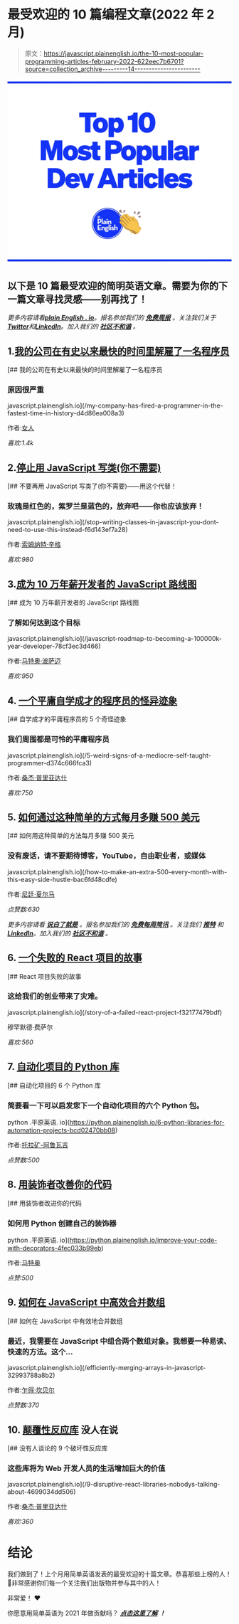 # 最受欢迎的 10 篇编程文章(2022 年 2 月)

> 原文：<https://javascript.plainenglish.io/the-10-most-popular-programming-articles-february-2022-622eec7b6701?source=collection_archive---------14----------------------->

![](img/19fc9fa9781045090ac9ae190b314831.png)

## 以下是 10 篇最受欢迎的简明英语文章。需要为你的下一篇文章寻找灵感——别再找了！

*更多内容请看*[***plain English . io***](https://plainenglish.io/)*。报名参加我们的* [***免费周报***](http://newsletter.plainenglish.io/) *。关注我们关于*[***Twitter***](https://twitter.com/inPlainEngHQ)*和*[***LinkedIn***](https://www.linkedin.com/company/inplainenglish/)*。加入我们的* [***社区不和谐***](https://discord.gg/GtDtUAvyhW) *。*

## 1.[我的公司在有史以来最快的时间里解雇了一名程序员](/my-company-has-fired-a-programmer-in-the-fastest-time-in-history-d4d86ea008a3)

[](/my-company-has-fired-a-programmer-in-the-fastest-time-in-history-d4d86ea008a3) [## 我的公司在有史以来最快的时间里解雇了一名程序员

### 原因很严重

javascript.plainenglish.io](/my-company-has-fired-a-programmer-in-the-fastest-time-in-history-d4d86ea008a3) 

作者:[女人](https://medium.com/u/71154650ecd4?source=post_page-----622eec7b6701--------------------------------)

*喜欢:1.4k*

## 2.[停止用 JavaScript 写类(你不需要)](/stop-writing-classes-in-javascript-you-dont-need-to-use-this-instead-f6d143ef7a28)

[](/stop-writing-classes-in-javascript-you-dont-need-to-use-this-instead-f6d143ef7a28) [## 不要再用 JavaScript 写类了(你不需要)——用这个代替！

### 玫瑰是红色的，紫罗兰是蓝色的，放弃吧——你也应该放弃！

javascript.plainenglish.io](/stop-writing-classes-in-javascript-you-dont-need-to-use-this-instead-f6d143ef7a28) 

作者:[索姆纳特·辛格](https://medium.com/u/5f89c6b4cf09?source=post_page-----622eec7b6701--------------------------------)

*喜欢:980*

## 3.[成为 10 万年薪开发者的 JavaScript 路线图](/javascript-roadmap-to-becoming-a-100000k-year-developer-78cf3ec3d466)

[](/javascript-roadmap-to-becoming-a-100000k-year-developer-78cf3ec3d466) [## 成为 10 万年薪开发者的 JavaScript 路线图

### 了解如何达到这个目标

javascript.plainenglish.io](/javascript-roadmap-to-becoming-a-100000k-year-developer-78cf3ec3d466) 

作者:[马特奥·波萨迈](https://medium.com/u/379506a2bc6a?source=post_page-----622eec7b6701--------------------------------)

*喜欢:950*

## 4. [**一个平庸自学成才的程序员的怪异迹象**](/5-weird-signs-of-a-mediocre-self-taught-programmer-d374c666fca3)

[](/5-weird-signs-of-a-mediocre-self-taught-programmer-d374c666fca3) [## 自学成才的平庸程序员的 5 个奇怪迹象

### 我们周围都是可怜的平庸程序员

javascript.plainenglish.io](/5-weird-signs-of-a-mediocre-self-taught-programmer-d374c666fca3) 

作者:[桑杰·普里亚达什](https://medium.com/u/d8fc5db9b016?source=post_page-----622eec7b6701--------------------------------)

*喜欢:750*

## 5. [**如何通过这种简单的方式每月多赚 500 美元**](/how-to-make-an-extra-500-every-month-with-this-easy-side-hustle-bac6fd48cdfe)

[](/how-to-make-an-extra-500-every-month-with-this-easy-side-hustle-bac6fd48cdfe) [## 如何用这种简单的方法每月多赚 500 美元

### 没有废话，请不要期待博客，YouTube，自由职业者，或媒体

javascript.plainenglish.io](/how-to-make-an-extra-500-every-month-with-this-easy-side-hustle-bac6fd48cdfe) 

作者:[尼廷·夏尔马](https://medium.com/u/9c6cbf57703?source=post_page-----622eec7b6701--------------------------------)

*点赞数:630*

*更多内容请看* [***说白了就是***](https://plainenglish.io/) *。报名参加我们的* [***免费每周简讯***](http://newsletter.plainenglish.io/) *。关注我们* [***推特***](https://twitter.com/inPlainEngHQ) *和*[***LinkedIn***](https://www.linkedin.com/company/inplainenglish/)*。加入我们的* [***社区不和谐***](https://discord.gg/GtDtUAvyhW) *。*

## 6. [**一个失败的 React 项目的故事**](/story-of-a-failed-react-project-f32177479bdf)

[](/story-of-a-failed-react-project-f32177479bdf) [## React 项目失败的故事

### 这给我们的创业带来了灾难。

javascript.plainenglish.io](/story-of-a-failed-react-project-f32177479bdf) 

穆罕默德·费萨尔

*喜欢:560*

## 7. [**自动化项目的 Python 库**](https://python.plainenglish.io/6-python-libraries-for-automation-projects-bcd02470bb08)

[](https://python.plainenglish.io/6-python-libraries-for-automation-projects-bcd02470bb08) [## 自动化项目的 6 个 Python 库

### 简要看一下可以启发您下一个自动化项目的六个 Python 包。

python .平原英语. io](https://python.plainenglish.io/6-python-libraries-for-automation-projects-bcd02470bb08) 

作者:[托拉矿-阿鲁瓦吉](https://medium.com/u/1faf090e59fe?source=post_page-----622eec7b6701--------------------------------)

*点赞数:500*

## 8. [**用装饰者改善你的代码**](https://python.plainenglish.io/improve-your-code-with-decorators-4fec033b99eb)

[](https://python.plainenglish.io/improve-your-code-with-decorators-4fec033b99eb) [## 用装饰者改进你的代码

### 如何用 Python 创建自己的装饰器

python .平原英语. io](https://python.plainenglish.io/improve-your-code-with-decorators-4fec033b99eb) 

作者:[马特奥](https://medium.com/u/1a25cebad2f2?source=post_page-----622eec7b6701--------------------------------)

*点赞:500*

## 9. [**如何在 JavaScript 中高效合并数组**](/efficiently-merging-arrays-in-javascript-32993788a8b2)

[](/efficiently-merging-arrays-in-javascript-32993788a8b2) [## 如何在 JavaScript 中有效地合并数组

### 最近，我需要在 JavaScript 中组合两个数组对象。我想要一种易读、快速的方法。这个…

javascript.plainenglish.io](/efficiently-merging-arrays-in-javascript-32993788a8b2) 

作者:[乍得·坎贝尔](https://medium.com/u/fe33d91d0c2e?source=post_page-----622eec7b6701--------------------------------)

*点赞数:370*

## 10. [**颠覆性反应库**](/9-disruptive-react-libraries-nobodys-talking-about-4699034dd506) 没人在说

[](/9-disruptive-react-libraries-nobodys-talking-about-4699034dd506) [## 没有人谈论的 9 个破坏性反应库

### 这些库将为 Web 开发人员的生活增加巨大的价值

javascript.plainenglish.io](/9-disruptive-react-libraries-nobodys-talking-about-4699034dd506) 

作者:[桑杰·普里亚达什](https://medium.com/u/d8fc5db9b016?source=post_page-----622eec7b6701--------------------------------)

*喜欢:360*

# 结论

我们做到了！上个月用简单英语发表的最受欢迎的十篇文章。恭喜那些上榜的人！🎉非常感谢你们每一个关注我们出版物并参与其中的人！

非常爱！ ❤️

你愿意用简单英语为 2021 年做贡献吗？ [***点击这里了解***](https://medium.com/javascript-in-plain-english/https-medium-com-javascript-in-plain-english-join-our-team-b0854ead7d14) ***！***
